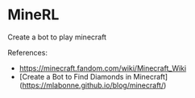 # MineRL

Create a bot to play minecraft

References:
* https://minecraft.fandom.com/wiki/Minecraft_Wiki
* [Create a Bot to Find Diamonds in Minecraft] (https://mlabonne.github.io/blog/minecraft/)
